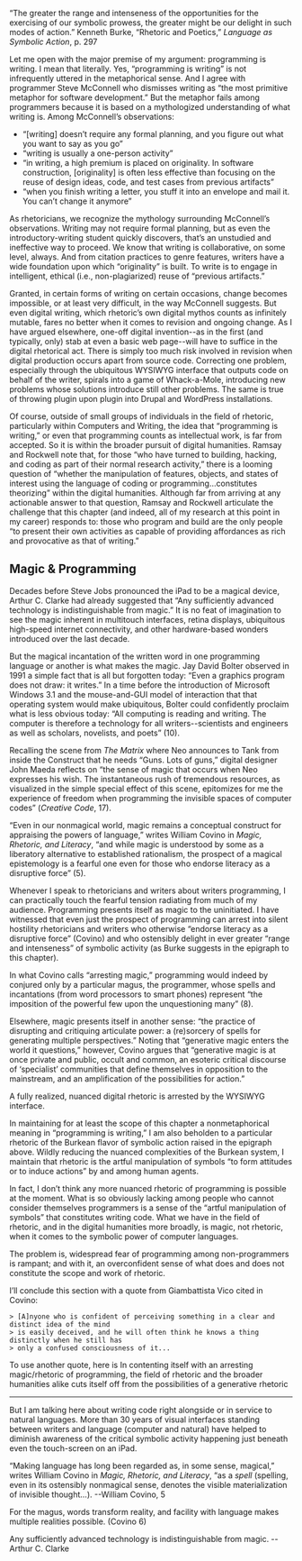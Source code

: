 “The greater the range and intenseness of the opportunities for the exercising of our symbolic prowess, the greater might be our delight in such modes of action.” Kenneth Burke, “Rhetoric and Poetics,” *Language as Symbolic Action*, p. 297

Let me open with the major premise of my argument: programming is writing. I mean that literally. Yes, “programming is writing” is not infrequently uttered in the metaphorical sense. And I agree with programmer Steve McConnell who dismisses writing as “the most primitive metaphor for software development.” But the metaphor fails among programmers because it is based on a mythologized understanding of what writing is. Among McConnell’s observations:

  * “[writing] doesn’t require any formal planning, and you figure out what you want to say as you go”
  * “writing is usually a one-person activity”
  * “in writing, a high premium is placed on originality. In software construction, [originality] is often less effective than focusing on the reuse of design ideas, code, and test cases from previous artifacts”
  * “when you finish writing a letter, you stuff it into an envelope and mail it. You can’t change it anymore”

As rhetoricians, we recognize the mythology surrounding McConnell’s observations. Writing may not require formal planning, but as even the introductory-writing student quickly discovers, that’s an unstudied and ineffective way to proceed. We know that writing is collaborative, on some level, always. And from citation practices to genre features, writers have a wide foundation upon which “originality” is built. To write is to engage in intelligent, ethical (i.e., non-plagiarized) reuse of “previous artifacts.”

Granted, in certain forms of writing on certain occasions, change becomes impossible, or at least very difficult, in the way McConnell suggests. But even digital writing, which rhetoric’s own digital mythos counts as infinitely mutable, fares no better when it comes to revision and ongoing change. As I have argued elsewhere, one-off digital invention--as in the first (and typically, only) stab at even a basic web page--will have to suffice in the digital rhetorical act. There is simply too much risk involved in revision when digital production occurs apart from source code. Correcting one problem, especially through the ubiquitous WYSIWYG interface that outputs code on behalf of the writer, spirals into a game of Whack-a-Mole, introducing new problems whose solutions introduce still other problems. The same is true of throwing plugin upon plugin into Drupal and WordPress installations.

Of course, outside of small groups of individuals in the field of rhetoric, particularly within Computers and Writing, the idea that “programming is writing,” or even that programming counts as intellectual work, is far from accepted. So it is within the broader pursuit of digital humanities. Ramsay and Rockwell note that, for those “who have turned to building, hacking, and coding as part of their normal research activity,” there is a looming question of “whether the manipulation of features, objects, and states of interest using the language of coding or programming...constitutes theorizing” within the digital humanities. Although far from arriving at any actionable answer to that question, Ramsay and Rockwell articulate the challenge that this chapter (and indeed, all of my research at this point in my career) responds to: those who program and build are the only people “to present their own activities as capable of providing affordances as rich and provocative as that of writing.”

## Magic & Programming

Decades before Steve Jobs pronounced the iPad to be a magical device, Arthur C. Clarke had already suggested that “Any sufficiently advanced technology is indistinguishable from magic.” It is no feat of imagination to see the magic inherent in multitouch interfaces, retina displays, ubiquitous high-speed internet connectivity, and other hardware-based wonders introduced over the last decade.

But the magical incantation of the written word in one programming language or another is what makes the magic. Jay David Bolter observed in 1991 a simple fact that is all but forgotten today: “Even a graphics program does not draw: it writes.” In a time before the introduction of Microsoft Windows 3.1 and the mouse-and-GUI model of interaction that that operating system would make ubiquitous, Bolter could confidently proclaim what is less obvious today: “All computing is reading and writing. The computer is therefore a technology for all writers--scientists and engineers as well as scholars, novelists, and poets” (10).

Recalling the scene from *The Matrix* where Neo announces to Tank from inside the Construct that he needs “Guns. Lots of guns,” digital designer John Maeda reflects on “the sense of magic that occurs when Neo expresses his wish. The instantaneous rush of tremendous resources, as visualized in the simple special effect of this scene, epitomizes for me the experience of freedom when programming the invisible spaces of computer codes” (*Creative Code*, 17).

“Even in our nonmagical world, magic remains a conceptual construct for appraising the powers of language,” writes William Covino in *Magic, Rhetoric, and Literacy*, “and while magic is understood by some as a liberatory alternative to established rationalism, the prospect of a magical epistemology is a fearful one even for those who endorse literacy as a disruptive force” (5).

Whenever I speak to rhetoricians and writers about writers programming, I can practically touch the fearful tension radiating from much of my audience. Programming presents itself as magic to the uninitiated. I have witnessed that even just the prospect of programming can arrest into silent hostility rhetoricians and writers who otherwise “endorse literacy as a disruptive force” (Covino) and who ostensibly delight in ever greater “range and intenseness” of symbolic activity (as Burke suggests in the epigraph to this chapter).

In what Covino calls “arresting magic,” programming would indeed by conjured only by a particular magus, the programmer, whose spells and incantations (from word processors to smart phones) represent “the imposition of the powerful few upon the unquestioning many” (8).

Elsewhere, magic presents itself in another sense: “the practice of disrupting and critiquing articulate power: a (re)sorcery of spells for generating multiple perspectives.” Noting that “generative magic enters the world it questions,” however, Covino argues that “generative magic is at once private and public, occult and common, an esoteric critical discourse of ‘specialist’ communities that define themselves in opposition to the mainstream, and an amplification of the possibilities for action.”

A fully realized, nuanced digital rhetoric is arrested by the WYSIWYG interface.

In maintaining for at least the scope of this chapter a nonmetaphorical meaning in “programming is writing,” I am also beholden to a particular rhetoric of the Burkean flavor of symbolic action raised in the epigraph above. Wildly reducing the nuanced complexities of the Burkean system, I maintain that rhetoric is the artful manipulation of symbols “to form attitudes or to induce actions” by and among human agents.

In fact, I don’t think any more nuanced rhetoric of programming is possible at the moment. What is so obviously lacking among people who cannot consider themselves programmers is a sense of the “artful manipulation of symbols” that constitutes writing code. What we have in the field of rhetoric, and in the digital humanities more broadly, is magic, not rhetoric, when it comes to the symbolic power of computer languages.



The problem is, widespread fear of programming among non-programmers is rampant; and with it, an overconfident sense of what does and does not constitute the scope and work of rhetoric.

I’ll conclude this section with a quote from Giambattista Vico cited in Covino:

    > [A]nyone who is confident of perceiving something in a clear and distinct idea of the mind
    > is easily deceived, and he will often think he knows a thing distinctly when he still has
    > only a confused consciousness of it...

To use another quote, here is  In contenting itself with an arresting magic/rhetoric of programming, the field of rhetoric and the broader humanities alike cuts itself off from the possibilities of a generative rhetoric


----

But I am talking here about writing code right alongside or in service to natural languages. More than 30 years of visual interfaces standing between writers and language (computer and natural) have helped to diminish awareness of the critical symbolic activity happening just beneath even the touch-screen on an iPad.

“Making language has long been regarded as, in some sense, magical,” writes William Covino in *Magic, Rhetoric, and Literacy*,  “as a *spell* (spelling, even in its ostensibly nonmagical sense, denotes the visible materialization of invisible thought...). --William Covino, 5

For the magus, words transform reality, and facility with language makes multiple realities possible. (Covino 6)

Any sufficiently advanced technology is indistinguishable from magic. --Arthur C. Clarke



